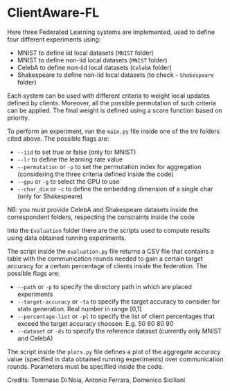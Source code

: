 # ClientAware-FL

Here three Federated Learning systems are implemented, used to define four different experiments using:

- MNIST to define iid local datasets (```MNIST``` folder)
- MNIST to define non-iid local datasets (```MNIST``` folder)
- CelebA to define non-iid local datasets (```CelebA``` folder)
- Shakespeare to define non-iid local datasets (to check - ```Shakespeare``` folder)

Each system can be used with different criteria to weight local updates defined by clients. Moreover, all the possible permutation of such criteria can be applied. 
The final weight is defined using a score function based on priority.

To perform an experiment, run the ```main.py``` file inside one of the tre folders cited above. The possible flags are:

- ```--iid``` to set true or false (only for MNIST)
- ```--lr``` to define the learning rate value
- ```--permutation``` or ```-p``` to set the permutation index for aggregation (considering the three criteria defined inside the code)
- ```--gpu``` or ```-g``` to select the GPU to use
- ```--char_dim``` or ```-c``` to define the embedding dimension of a single char (only for Shakespeare)

NB: you must provide CelebA and Shakespeare datasets inside the correspondent folders, respecting the constraints inside the code

Into the ```Evaluation``` folder there are the scripts used to compute results using data obtained running experiments. 

The script inside the ```evaluation.py``` file returns a CSV file that contains a table with the communication rounds needed to gain a certain target accuracy for a certain percentage of clients inside the federation. The possible flags are:

- ```--path``` or ```-p``` to specify the directory path in which are placed experiments
- ```--target-accuracy``` or ```-ta``` to specify the target accuracy to consider for stats generation. Real number in range [0,1]
- ```--percentage-list``` or ```-pl``` to specify the list of client percentages that exceed the target accuracy choosen. E.g. 50 60 80 90
- ```--dataset``` or ```-ds``` to specify the reference dataset (currently only MNIST and CelebA)

The script inside the ```plots.py``` file defines a plot of the aggregate accuracy value (specified in data obtained running experiments) over communication rounds. Parameters must be specified inside the code.

Credits: Tommaso Di Noia, Antonio Ferrara, Domenico Siciliani
